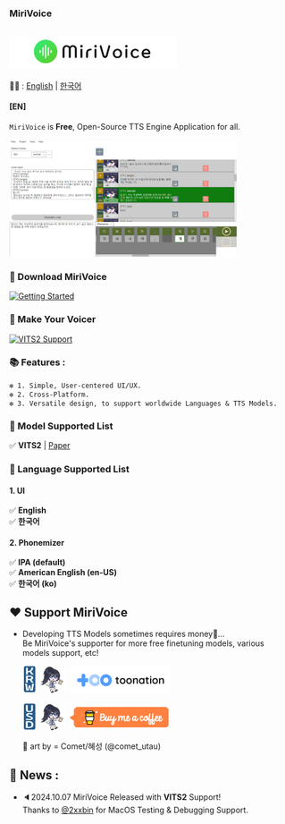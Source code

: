 ### MiriVoice
## [<img src="Misc\title.png" height="57"/>](README.md)
📜🧐 :
[English](README.md) | [한국어](readme/README-ko.md)
#### [EN]

`MiriVoice` is **Free**, Open-Source TTS Engine Application for all.

<img src="Misc\app_preview.jpg" height="210"/>

### 📁 Download MiriVoice

[![Getting Started](https://img.shields.io/badge/Download-%23f9fc14?style=for-the-badge&logo=windows&logoSize=auto&labelColor=%230d0d0c)](get-started.md)

### 📁 Make Your Voicer
[![VITS2 Support](https://img.shields.io/badge/Make_VITS2_Voicer-%231f7a28?style=for-the-badge&logo=windows&logoSize=auto)](model-support-doc/VITS2/make-voicer-VITS2.md)



### 📚  Features :
    ❇️ 1. Simple, User-centered UI/UX.   
    ❇️ 2. Cross-Platform.   
    ❇️ 3. Versatile design, to support worldwide Languages & TTS Models.  


### 🔖 Model Supported List
✅ **VITS2**  | [Paper](https://arxiv.org/abs/2307.16430)

### 🔖 Language Supported List
#### 1. UI
✅ **English**   
✅ **한국어**   
#### 2. Phonemizer
✅ **IPA (default)**   
✅ **American English (en-US)**   
✅ **한국어 (ko)**

## ❤️ Support MiriVoice
- Developing TTS Models sometimes requires money💸... <br> Be MiriVoice's supporter for more free finetuning models, various models support, etc!

    <img src="Misc\krw.png" height="50"/> <img src="Misc\miri-supportus-art-by-Commet_혜성_@comet_utau.gif" height="50"/> [!["Toonation (투네이션)"](Misc/toonation.png)](https://toon.at/donate/ex3exp)

    <img src="Misc\usd.png" height="50"/> <img src="Misc\miri-supportus-art-by-Commet_혜성_@comet_utau.gif" height="50"/> [!["Buy Me A Coffee"](Misc/buymecoffee.png)](https://buymeacoffee.com/inthe6788f
)


    🎨 art by = Comet/혜성 (@comet_utau)
    


##  🔖 News :
- 🔈2024.10.07 MiriVoice Released with **VITS2** Support!
<br>    Thanks to [@2xxbin](https://github.com/2xxbin) for MacOS Testing & Debugging Support.
